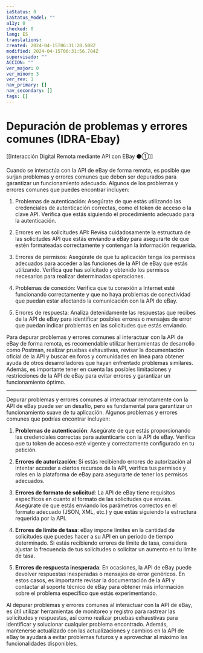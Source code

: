 ```yaml
---
iaStatus: 0
iaStatus_Model: ""
a11y: 0
checked: 0
lang: ES
translations: 
created: 2024-04-15T06:31:20.508Z
modified: 2024-04-15T06:31:56.704Z
supervisado: ""
ACCION: ""
ver_major: 0
ver_minor: 3
ver_rev: 1
nav_primary: []
nav_secondary: []
tags: []
---
```

# Depuración de problemas y errores comunes (IDRA-Ebay)

[[Interacción Digital Remota mediante API con EBay ⚫①]]

Cuando se interactúa con la API de eBay de forma remota, es posible que surjan problemas y errores comunes que deben ser depurados para garantizar un funcionamiento adecuado. Algunos de los problemas y errores comunes que puedes encontrar incluyen:

1. Problemas de autenticación: Asegúrate de que estás utilizando las credenciales de autenticación correctas, como el token de acceso o la clave API. Verifica que estás siguiendo el procedimiento adecuado para la autenticación.

2. Errores en las solicitudes API: Revisa cuidadosamente la estructura de las solicitudes API que estás enviando a eBay para asegurarte de que estén formateadas correctamente y contengan la información requerida.

3. Errores de permisos: Asegúrate de que tu aplicación tenga los permisos adecuados para acceder a las funciones de la API de eBay que estás utilizando. Verifica que has solicitado y obtenido los permisos necesarios para realizar determinadas operaciones.

4. Problemas de conexión: Verifica que tu conexión a Internet esté funcionando correctamente y que no haya problemas de conectividad que puedan estar afectando la comunicación con la API de eBay.

5. Errores de respuesta: Analiza detenidamente las respuestas que recibes de la API de eBay para identificar posibles errores o mensajes de error que puedan indicar problemas en las solicitudes que estás enviando.

Para depurar problemas y errores comunes al interactuar con la API de eBay de forma remota, es recomendable utilizar herramientas de desarrollo como Postman, realizar pruebas exhaustivas, revisar la documentación oficial de la API y buscar en foros y comunidades en línea para obtener ayuda de otros desarrolladores que hayan enfrentado problemas similares. Además, es importante tener en cuenta las posibles limitaciones y restricciones de la API de eBay para evitar errores y garantizar un funcionamiento óptimo.


---

Depurar problemas y errores comunes al interactuar remotamente con la API de eBay puede ser un desafío, pero es fundamental para garantizar un funcionamiento suave de tu aplicación. Algunos problemas y errores comunes que podrías encontrar incluyen:

1. **Problemas de autenticación**: Asegúrate de que estás proporcionando las credenciales correctas para autenticarte con la API de eBay. Verifica que tu token de acceso esté vigente y correctamente configurado en tu petición.

2. **Errores de autorización**: Si estás recibiendo errores de autorización al intentar acceder a ciertos recursos de la API, verifica tus permisos y roles en la plataforma de eBay para asegurarte de tener los permisos adecuados.

3. **Errores de formato de solicitud**: La API de eBay tiene requisitos específicos en cuanto al formato de las solicitudes que envías. Asegúrate de que estás enviando los parámetros correctos en el formato adecuado (JSON, XML, etc.) y que estás siguiendo la estructura requerida por la API.

4. **Errores de límite de tasa**: eBay impone límites en la cantidad de solicitudes que puedes hacer a su API en un período de tiempo determinado. Si estás recibiendo errores de límite de tasa, considera ajustar la frecuencia de tus solicitudes o solicitar un aumento en tu límite de tasa.

5. **Errores de respuesta inesperada**: En ocasiones, la API de eBay puede devolver respuestas inesperadas o mensajes de error genéricos. En estos casos, es importante revisar la documentación de la API y contactar al soporte técnico de eBay para obtener más información sobre el problema específico que estás experimentando.

Al depurar problemas y errores comunes al interactuar con la API de eBay, es útil utilizar herramientas de monitoreo y registro para rastrear las solicitudes y respuestas, así como realizar pruebas exhaustivas para identificar y solucionar cualquier problema encontrado. Además, mantenerse actualizado con las actualizaciones y cambios en la API de eBay te ayudará a evitar problemas futuros y a aprovechar al máximo las funcionalidades disponibles.
